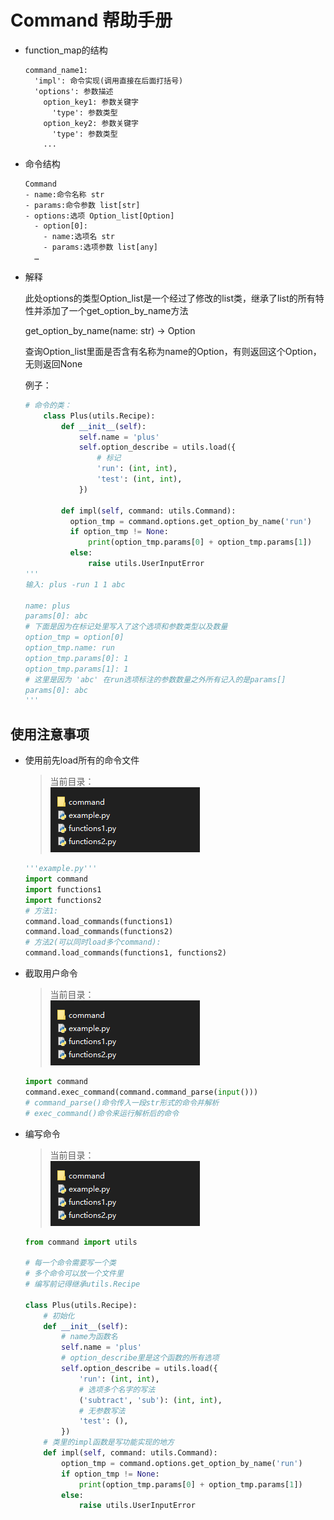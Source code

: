 # Command 帮助手册


* function_map的结构
    ```
    command_name1:
      'impl': 命令实现(调用直接在后面打括号)
      'options': 参数描述
        option_key1: 参数关键字
          'type': 参数类型
        option_key2: 参数关键字
          'type': 参数类型
        ...
    ```


* 命令结构
    ```
    Command
    - name:命令名称 str
    - params:命令参数 list[str]
    - options:选项 Option_list[Option]
      - option[0]:
        - name:选项名 str
        - params:选项参数 list[any]
      …
    ```  
* 解释
    
    此处options的类型Option_list是一个经过了修改的list类，继承了list的所有特性并添加了一个get_option_by_name方法
    
    get_option_by_name(name: str) -> Option
    
    查询Option_list里面是否含有名称为name的Option，有则返回这个Option，无则返回None
    
    例子：
  ```python
  # 命令的类：
      class Plus(utils.Recipe):
          def __init__(self):
              self.name = 'plus'
              self.option_describe = utils.load({
                  # 标记
                  'run': (int, int),
                  'test': (int, int),
              })
      
          def impl(self, command: utils.Command):
            option_tmp = command.options.get_option_by_name('run')
            if option_tmp != None:
                print(option_tmp.params[0] + option_tmp.params[1])
            else:
                raise utils.UserInputError
  '''
  输入: plus -run 1 1 abc
  
  name: plus
  params[0]: abc
  # 下面是因为在标记处里写入了这个选项和参数类型以及数量
  option_tmp = option[0]
  option_tmp.name: run
  option_tmp.params[0]: 1
  option_tmp.params[1]: 1
  # 这里是因为 'abc' 在run选项标注的参数数量之外所有记入的是params[] 
  params[0]: abc
  '''
  
  ```


## 使用注意事项

* 使用前先load所有的命令文件  
    > 当前目录：  
    > ![alt 图片](https://raw.githubusercontent.com/fecwaqw/command_parse/main/img/command%E6%A0%B7%E4%BE%8B%E7%9B%AE%E5%BD%95.png)  
     ```python
    '''example.py'''
    import command
    import functions1
    import functions2
    # 方法1:
    command.load_commands(functions1)
    command.load_commands(functions2)
    # 方法2(可以同时load多个command):
    command.load_commands(functions1, functions2)
    
    ```


* 截取用户命令  
    >  当前目录：  
    > ![alt 图片](https://raw.githubusercontent.com/fecwaqw/command_parse/main/img/command%E6%A0%B7%E4%BE%8B%E7%9B%AE%E5%BD%95.png) 
    > 
    ```python
    import command
    command.exec_command(command.command_parse(input()))
    # command_parse()命令传入一段str形式的命令并解析
    # exec_command()命令来运行解析后的命令
    ```


* 编写命令
    >  当前目录：  
    > ![alt 图片](https://raw.githubusercontent.com/fecwaqw/command_parse/main/img/command%E6%A0%B7%E4%BE%8B%E7%9B%AE%E5%BD%95.png) 
    ```python
    from command import utils
  
    # 每一个命令需要写一个类
    # 多个命令可以放一个文件里
    # 编写前记得继承utils.Recipe
  
    class Plus(utils.Recipe):
        # 初始化
        def __init__(self):
            # name为函数名
            self.name = 'plus'
            # option_describe里是这个函数的所有选项
            self.option_describe = utils.load({
                'run': (int, int),
                # 选项多个名字的写法
                ('subtract', 'sub'): (int, int),
                # 无参数写法
                'test': (),
            })
        # 类里的impl函数是写功能实现的地方
        def impl(self, command: utils.Command):
            option_tmp = command.options.get_option_by_name('run')
            if option_tmp != None:
                print(option_tmp.params[0] + option_tmp.params[1])
            else:
                raise utils.UserInputError
    ```

